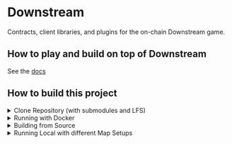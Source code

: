 # Downstream

Contracts, client libraries, and plugins for the on-chain Downstream game.

## How to play and build on top of Downstream

See the [docs](./docs/index.md)

## How to build this project

<details>
<summary>Clone Repository (with submodules and LFS)</summary>

### Clone Repository

The repository needs cloning with LFS and recursive submodules.

- **Install Git:** [Git SCM](https://git-scm.com/download/mac) for download and installation.
- **Install Git-LFS:** Visit [Git-LFS](https://git-lfs.com/)
- **Initialise Git-LFS:** Run the following command:
  ```
  git lfs install
  ```
- **Clone the Repository:** Use the following command:
  ```
  git clone --recurse-submodules https://github.com/playmint/ds
  ```
</details>

<details>
<summary>Running with Docker</summary>

### Running with Docker

If you only need a local copy of the game built (without development helpers
like hot reloading etc), then the easiest way is to provision using
Docker Compose.

[Install Docker Desktop](https://docs.docker.com/get-docker/)

```
docker compose up --pull=always
```

This will fetch the most recently built images for the game and run them
without requiring a full build.

Once ready, the client will be available at http://locahost:3000

See "Running Local with different Map Setups" section for deploying different maps,

<details>
<summary>Docker Trouble shooting</summary>

### Docker Trouble shooting

**1. Hardware Virtulisation**
If when trying to run Docker you hit this error:
```
hardware assisted virtualization and data execution protection must be enabled in the bios
```
You will need to enter your BIOS and activate Hardware Virtualisation. This is usually the case for AMD processors.
</details>
</details>

<details>
<summary>Building from Source</summary>

### Building from Source

For deploying locally with maximum flexibility and minimum rebuild times, you can install the whole tool chain and then create a local build with make.

#### Install tools

Follow the [instructions for installing tools](./install-tools.md).

#### Build & Run
In the ds directory, run
```
make dev
```
In your browser, open `http://localhost:3000/`

#### Rebuilding after core changes: 
If you have built the map during the `make dev` flow and since, there have been changes in the Unity scene
you will need to rebuild the map. To do this, it is adviced to clean all build artifacts with

```
make clean
``` 

Once you are done, you can either build everything again with `make dev` or you can just
build the map by using the `make map` command.
</details>

<details>
<summary>Running Local with different Map Setups</summary>

## Running Local with different Map Setups

By Default, running `make dev` will spawn a one hex sized map and running with `docker` will spawn (the only  slightly larger) "tiny" map. 

### 1. Using Playmint's Maps

Inside of the `ds/contracts/src/maps/` folder, you will find a few premade maps by Playmint. 
In order to force one of these maps to be deployed with a local build of the game you need set the MAP env variable.

For `docker` builds this must be done by editing the `.env` file in the root
of the repository. 

```
MAP=quest-map
```

For `make` builds the MAP variable can be set as part of the make command; e.g. 

```
MAP=quest-map make dev
```

### 2. Apply a map after deploying

After doing a standard `docker` or `make` build, you can run the DS apply command and point it at one of the map folders. For example: `ds apply -R -f ./contracts/src/maps/quest-map/`

### 3. Build your own map and deploy it

Once the game is running locally, browsing to `http://localhost:3000/tile-fabricator` will show the Tile Fabricator.

Once in the Tile Fabricator, you can design and export a map file. If you want to pre-populate your map wih buildings you will need to import .yaml files that define the buildingKinds.

If you then rename the .yml file to a .yaml and move it to your desired location, you will be able to run the ds apply command, like so:
`ds apply -R -f ./path/to/mymap.yaml`

### 4 Generating the performance-test map

This is only possible with the `make` deploy flow and cannot be triggered for a `docker` build. To generate the performance-test map (used to push the limits of number of tiles and plugins) run:

```
NUM_ARENAS=4 make contracts/src/maps/performance-test
```

...this generates a map configuration in `contracts/src/maps/performance-test`

You can then either start locally via `MAP=performance-test make dev` or manually `ds apply -R -f contracts/src/maps/performance-test`
</details>

